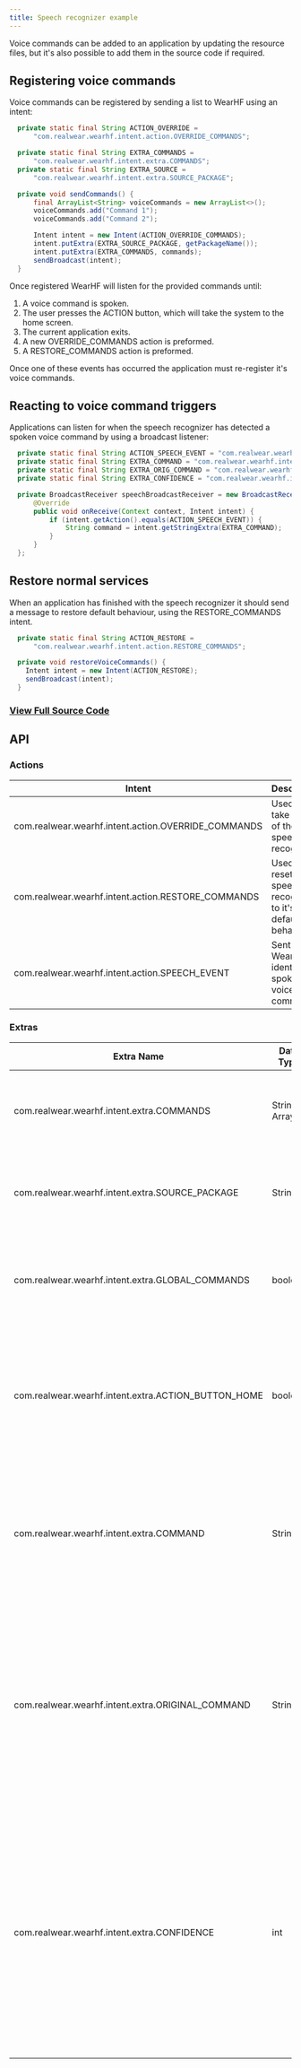```yaml
---
title: Speech recognizer example
---
```


Voice commands can be added to an application by updating the resource files, but it's also possible to add them in the source code if required.

## Registering voice commands

Voice commands can be registered by sending a list to WearHF using an intent:

```java
  private static final String ACTION_OVERRIDE =
      "com.realwear.wearhf.intent.action.OVERRIDE_COMMANDS";

  private static final String EXTRA_COMMANDS =
      "com.realwear.wearhf.intent.extra.COMMANDS";
  private static final String EXTRA_SOURCE =
      "com.realwear.wearhf.intent.extra.SOURCE_PACKAGE";

  private void sendCommands() {
      final ArrayList<String> voiceCommands = new ArrayList<>();
      voiceCommands.add("Command 1");
      voiceCommands.add("Command 2");

      Intent intent = new Intent(ACTION_OVERRIDE_COMMANDS);
      intent.putExtra(EXTRA_SOURCE_PACKAGE, getPackageName());
      intent.putExtra(EXTRA_COMMANDS, commands);
      sendBroadcast(intent);
  }
```

Once registered WearHF will listen for the provided commands until:

1. A voice command is spoken.
1. The user presses the ACTION button, which will take the system to the home screen.
1. The current application exits.
1. A new OVERRIDE_COMMANDS action is preformed.
1. A RESTORE_COMMANDS action is preformed.

Once one of these events has occurred the application must re-register it's voice commands.

## Reacting to voice command triggers

Applications can listen for when the speech recognizer has detected a spoken voice command by using a broadcast listener:


```java
  private static final String ACTION_SPEECH_EVENT = "com.realwear.wearhf.intent.action.SPEECH_EVENT";
  private static final String EXTRA_COMMAND = "com.realwear.wearhf.intent.extra.COMMAND";
  private static final String EXTRA_ORIG_COMMAND = "com.realwear.wearhf.intent.extra.ORIGINAL_COMMAND";
  private static final String EXTRA_CONFIDENCE = "com.realwear.wearhf.intent.extra.CONFIDENCE";

  private BroadcastReceiver speechBroadcastReceiver = new BroadcastReceiver() {
      @Override
      public void onReceive(Context context, Intent intent) {
          if (intent.getAction().equals(ACTION_SPEECH_EVENT)) {
              String command = intent.getStringExtra(EXTRA_COMMAND);
          }
      }
  };
```

## Restore normal services

When an application has finished with the speech recognizer it should send a message to restore default behaviour, using the RESTORE_COMMANDS intent.

```java
  private static final String ACTION_RESTORE =
      "com.realwear.wearhf.intent.action.RESTORE_COMMANDS";

  private void restoreVoiceCommands() {
    Intent intent = new Intent(ACTION_RESTORE);
    sendBroadcast(intent);
  }
```

### [View Full Source Code](https://github.com/realwear/Developer-Examples/blob/master/hmt1developerexamples/src/main/java/com/realwear/hmt1developerexamples/SpeechRecognizerActivity.java)

## API

### Actions

|  Intent | Description |
| --- |  --- |
| com.realwear.wearhf.intent.action.OVERRIDE_COMMANDS | Used to take control of the speech recogniser |
| com.realwear.wearhf.intent.action.RESTORE_COMMANDS | Used to reset the speech recogniser to it's default behaviour |
| com.realwear.wearhf.intent.action.SPEECH_EVENT | Sent from WearHF to identify spoken voice commands |

### Extras

|  Extra Name | Data Type | Description |
| --- |  --- | --- |
| com.realwear.wearhf.intent.extra.COMMANDS | String Array | Used to pass in a list of voice commands to the speech recogniser |
| com.realwear.wearhf.intent.extra.SOURCE_PACKAGE | String | Used to pass the application's package name to the speech recogniser |
| com.realwear.wearhf.intent.extra.GLOBAL_COMMANDS | boolean |  Specifies whether the speech recogniser should also listen for the global commands |
| com.realwear.wearhf.intent.extra.ACTION_BUTTON_HOME | boolean | Specifies whether the ACTION button should be used as a way to exit the application and go to home screen |
| com.realwear.wearhf.intent.extra.COMMAND | String | Passed from the speech recognizer when a voice command is spoken. Identifies the command spoken by the user |
| com.realwear.wearhf.intent.extra.ORIGINAL_COMMAND |  String | Passed from the speech recognizer when a voice command is spoken. Identifies the command spoken by the user, but may be stripped of extra whitespace or unwanted characters |
| com.realwear.wearhf.intent.extra.CONFIDENCE | int | The confidence level reported by the speech recogniser. The higher the confidence, the more closely the spoken words matched the returned phrase (ranges 4000-8000, where higher is better). |
